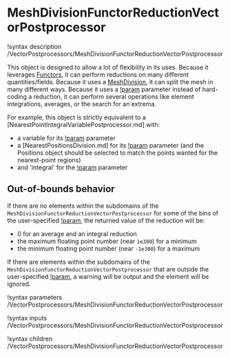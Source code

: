 # MeshDivisionFunctorReductionVectorPostprocessor

!syntax description /VectorPostprocessors/MeshDivisionFunctorReductionVectorPostprocessor

This object is designed to allow a lot of flexibility in its uses.
Because it leverages [Functors](syntax/Functors/index.md), it can perform reductions on many different quantities/fields.
Because it uses a [MeshDivision](syntax/MeshDivisions/index.md), it can split the mesh in many different ways.
Because it uses a [!param](/VectorPostprocessors/MeshDivisionFunctorReductionVectorPostprocessor/reduction) parameter
instead of hard-coding a reduction, it can perform several operations like element integrations, averages, or the search
for an extrema.

For example, this object is strictly equivalent to a [NearestPointIntegralVariablePostprocessor.md] with:
- a variable for its [!param](/VectorPostprocessors/MeshDivisionFunctorReductionVectorPostprocessor/functors) parameter
- a [NearestPositionsDivision.md] for its [!param](/VectorPostprocessors/MeshDivisionFunctorReductionVectorPostprocessor/mesh_division) parameter (and the Positions object should be selected to match the points wanted for the nearest-point regions)
- and 'integral' for the [!param](/VectorPostprocessors/MeshDivisionFunctorReductionVectorPostprocessor/reduction) parameter


## Out-of-bounds behavior

If there are no elements within the subdomains of the `MeshDivisionFunctorReductionVectorPostprocessor`
for some of the bins of the user-specified [!param](/VectorPostprocessors/MeshDivisionFunctorReductionVectorPostprocessor/mesh_division),
the returned value of the reduction will be:

- 0 for an average and an integral reduction
- the maximum floating point number (near `1e300`) for a minimum
- the minimum floating point number (near `-1e300`) for a maximum

If there are elements within the subdomains of the `MeshDivisionFunctorReductionVectorPostprocessor` that
are outside the user-specified [!param](/VectorPostprocessors/MeshDivisionFunctorReductionVectorPostprocessor/mesh_division),
a warning will be output and the element will be ignored.

!syntax parameters /VectorPostprocessors/MeshDivisionFunctorReductionVectorPostprocessor

!syntax inputs /VectorPostprocessors/MeshDivisionFunctorReductionVectorPostprocessor

!syntax children /VectorPostprocessors/MeshDivisionFunctorReductionVectorPostprocessor
